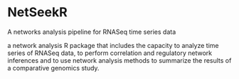 # NetSeekR
A networks analysis pipeline for RNASeq time series data

a network analysis R package that includes the capacity to analyze time series of RNASeq data, to perform correlation and regulatory network inferences and to use network analysis methods to summarize the results of a comparative genomics study.
